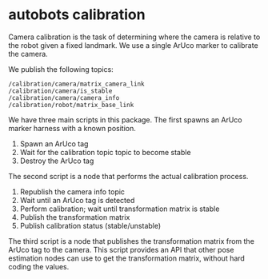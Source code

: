 # autobots calibration

Camera calibration is the task of determining where the camera is relative to the robot given a fixed landmark.
We use a single ArUco marker to calibrate the camera.

We publish the following topics:

```
/calibration/camera/matrix_camera_link
/calibration/camera/is_stable
/calibration/camera/camera_info
/calibration/robot/matrix_base_link
```

We have three main scripts in this package.
The first spawns an ArUco marker harness with a known position.

1. Spawn an ArUco tag
1. Wait for the calibration topic topic to become stable
1. Destroy the ArUco tag

The second script is a node that performs the actual calibration process.

1. Republish the camera info topic
1. Wait until an ArUco tag is detected
1. Perform calibration; wait until transformation matrix is stable
1. Publish the transformation matrix
1. Publish calibration status (stable/unstable)

The third script is a node that publishes the transformation matrix from the ArUco tag to the camera.
This script provides an API that other pose estimation nodes can use to get the transformation matrix, without hard coding the values.
